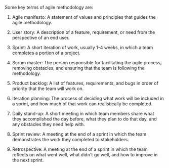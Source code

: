 Some key terms of agile methodology are:

1. Agile manifesto: A statement of values and principles that guides the agile methodology.

2. User story: A description of a feature, requirement, or need from the perspective of an end user.

3. Sprint: A short iteration of work, usually 1-4 weeks, in which a team completes a portion of a project.

4. Scrum master: The person responsible for facilitating the agile process, removing obstacles, and ensuring that the team is following the methodology.

5. Product backlog: A list of features, requirements, and bugs in order of priority that the team will work on.

6. Iteration planning: The process of deciding what work will be included in a sprint, and how much of that work can realistically be completed.

7. Daily stand-up: A short meeting in which team members share what they accomplished the day before, what they plan to do that day, and any obstacles they need help with.

8. Sprint review: A meeting at the end of a sprint in which the team demonstrates the work they completed to stakeholders.

9. Retrospective: A meeting at the end of a sprint in which the team reflects on what went well, what didn't go well, and how to improve in the next sprint.
